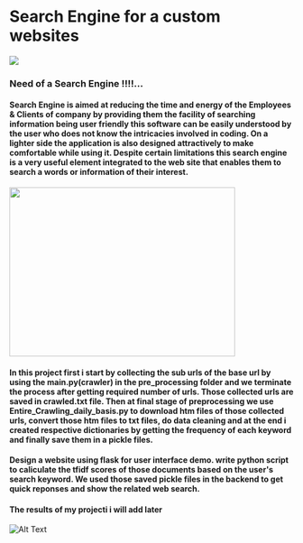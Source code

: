 # Search Engine for a custom websites

<img src="https://encrypted-tbn0.gstatic.com/images?q=tbn:ANd9GcQSjxe6wIQVVkPVoiPHrCRKAHB7_ACCoR0osQ&usqp=CAU" >

### **Need of a Search Engine !!!!...**

#### Search Engine is aimed at reducing the time and energy of the Employees & Clients of company by providing them the facility of searching information being user friendly this software can be easily understood by the user who does not know the intricacies involved in coding. On a lighter side the application is also designed attractively to make comfortable while using it. Despite certain limitations this search engine is a very useful element integrated to the web site that enables them to search a words or information of their interest.


<img src="https://images.prismic.io/smarttask/b85346d4-dc11-416c-9480-74a9f2d294e0_knowledge+areas.gif?auto=compress,format" width="400" height="300">



#### In this project first i start by collecting the sub urls of the base url by using the main.py(crawler) in the pre_processing folder and we terminate the process after getting required number of urls. Those collected urls are saved in crawled.txt file. Then at final stage of preprocessing we use Entire_Crawling_daily_basis.py to download htm files of those collected urls, convert those htm files to txt files, do data cleaning and at the end i created respective dictionaries by getting the frequency of each keyword and finally save them in a pickle files.

#### Design a website using flask for user interface demo. write python script to caliculate the tfidf scores of those documents based on the user's search keyword. We used those saved pickle files in the backend to get quick reponses and show the related web search. 

#### The results of my projecti i will add later

![Alt Text](https://c.tenor.com/l2VFYv-iqUYAAAAM/kittycass-peachcat.gif)



